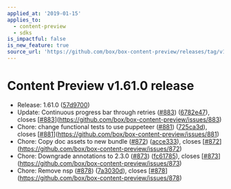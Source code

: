 ```yaml
---
applied_at: '2019-01-15'
applies_to:
  - content-preview
  - sdks
is_impactful: false
is_new_feature: true
source_url: 'https://github.com/box/box-content-preview/releases/tag/v1.61.0'
---
```


# Content Preview v1.61.0 release


* Release: 1.61.0 ([57d9700](https://github.com/box/box-content-preview/commit[57d9700](https://github.com/box/box-content-preview/commit/57d9700)))
* Update: Continuous progress bar through retries ([#883](https://github.com/box/box-content-preview/pull/883)) ([6782e47](https://github.com/box/box-content-preview/commit[6782e47](https://github.com/box/box-content-preview/commit/6782e47))), closes [[#883](https://github.com/box/box-content-preview/pull/883)](https://github.com/box/box-content-preview/issues/883)
*  Chore: change functional tests to use puppeteer ([#881](https://github.com/box/box-content-preview/pull/881)) ([725ca3d](https://github.com/box/box-content-preview/commit[725ca3d](https://github.com/box/box-content-preview/commit/725ca3d))), closes [[#881](https://github.com/box/box-content-preview/pull/881)](https://github.com/box/box-content-preview/issues/881)
* Chore: Copy doc assets to new  bundle ([#872](https://github.com/box/box-content-preview/pull/872)) ([acce333](https://github.com/box/box-content-preview/commit[acce333](https://github.com/box/box-content-preview/commit/acce333))), closes [[#872](https://github.com/box/box-content-preview/pull/872)](https://github.com/box/box-content-preview/issues/872)
* Chore: Downgrade annotations to 2.3.0 ([#873](https://github.com/box/box-content-preview/pull/873)) ([fc61785](https://github.com/box/box-content-preview/commit[fc61785](https://github.com/box/box-content-preview/commit/fc61785))), closes [[#873](https://github.com/box/box-content-preview/pull/873)](https://github.com/box/box-content-preview/issues/873)
* Chore: Remove nsp ([#878](https://github.com/box/box-content-preview/pull/878)) ([7a3030d](https://github.com/box/box-content-preview/commit[7a3030d](https://github.com/box/box-content-preview/commit/7a3030d))), closes [[#878](https://github.com/box/box-content-preview/pull/878)](https://github.com/box/box-content-preview/issues/878)



